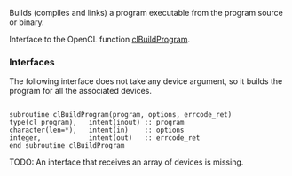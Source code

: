 Builds (compiles and links) a program executable from the program source or binary.

Interface to the OpenCL function [clBuildProgram](http://www.khronos.org/registry/cl/sdk/1.1/docs/man/xhtml/clBuildProgram.html).

### Interfaces ###

The following interface does not take any device argument, so it builds the program for all the associated devices.

```Fortran

subroutine clBuildProgram(program, options, errcode_ret)
type(cl_program),   intent(inout) :: program
character(len=*),   intent(in)    :: options
integer,            intent(out)   :: errcode_ret
end subroutine clBuildProgram
```

TODO: An interface that receives an array of devices is missing.
